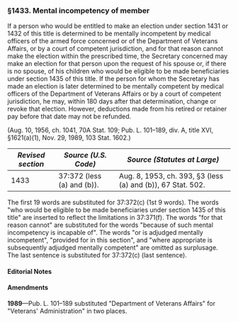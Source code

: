 ### §1433. Mental incompetency of member ###

If a person who would be entitled to make an election under section 1431 or 1432 of this title is determined to be mentally incompetent by medical officers of the armed force concerned or of the Department of Veterans Affairs, or by a court of competent jurisdiction, and for that reason cannot make the election within the prescribed time, the Secretary concerned may make an election for that person upon the request of his spouse or, if there is no spouse, of his children who would be eligible to be made beneficiaries under section 1435 of this title. If the person for whom the Secretary has made an election is later determined to be mentally competent by medical officers of the Department of Veterans Affairs or by a court of competent jurisdiction, he may, within 180 days after that determination, change or revoke that election. However, deductions made from his retired or retainer pay before that date may not be refunded.

(Aug. 10, 1956, ch. 1041, 70A Stat. 109; Pub. L. 101–189, div. A, title XVI, §1621(a)(1), Nov. 29, 1989, 103 Stat. 1602.)

|*Revised section*|   *Source (U.S. Code)*   |               *Source (Statutes at Large)*                |
|-----------------|--------------------------|-----------------------------------------------------------|
|      1433       |37:372 (less (a) and (b)).|Aug. 8, 1953, ch. 393, §3 (less (a) and (b)), 67 Stat. 502.|

The first 19 words are substituted for 37:372(c) (1st 9 words). The words "who would be eligible to be made beneficiaries under section 1435 of this title" are inserted to reflect the limitations in 37:371(f). The words "for that reason cannot" are substituted for the words "because of such mental incompetency is incapable of". The words "or is adjudged mentally incompetent", "provided for in this section", and "where appropriate is subsequently adjudged mentally competent" are omitted as surplusage. The last sentence is substituted for 37:372(c) (last sentence).

#### **Editorial Notes** ####

#### Amendments ####

**1989**—Pub. L. 101–189 substituted "Department of Veterans Affairs" for "Veterans' Administration" in two places.